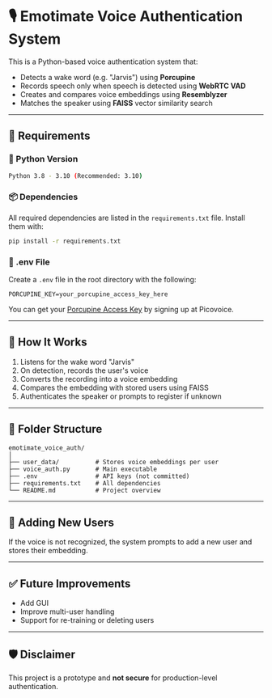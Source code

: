 # 🎙️ Emotimate Voice Authentication System

This is a Python-based voice authentication system that:

- Detects a wake word (e.g. "Jarvis") using **Porcupine**
- Records speech only when speech is detected using **WebRTC VAD**
- Creates and compares voice embeddings using **Resemblyzer**
- Matches the speaker using **FAISS** vector similarity search

---

## 🔧 Requirements

### 🐍 Python Version
```bash
Python 3.8 - 3.10 (Recommended: 3.10)
```

### 📦 Dependencies

All required dependencies are listed in the `requirements.txt` file. Install them with:

```bash
pip install -r requirements.txt
```

### 📁 .env File

Create a `.env` file in the root directory with the following:

```env
PORCUPINE_KEY=your_porcupine_access_key_here
```

You can get your [Porcupine Access Key](https://console.picovoice.ai/) by signing up at Picovoice.

---

## 🚀 How It Works

1. Listens for the wake word "Jarvis"
2. On detection, records the user's voice
3. Converts the recording into a voice embedding
4. Compares the embedding with stored users using FAISS
5. Authenticates the speaker or prompts to register if unknown

---

## 📂 Folder Structure

```
emotimate_voice_auth/
│
├── user_data/          # Stores voice embeddings per user
├── voice_auth.py       # Main executable
├── .env                # API keys (not committed)
├── requirements.txt    # All dependencies
└── README.md           # Project overview
```

---

## 👤 Adding New Users

If the voice is not recognized, the system prompts to add a new user and stores their embedding.

---

## ✅ Future Improvements

- Add GUI
- Improve multi-user handling
- Support for re-training or deleting users

---

## 🛡️ Disclaimer

This project is a prototype and **not secure** for production-level authentication.
